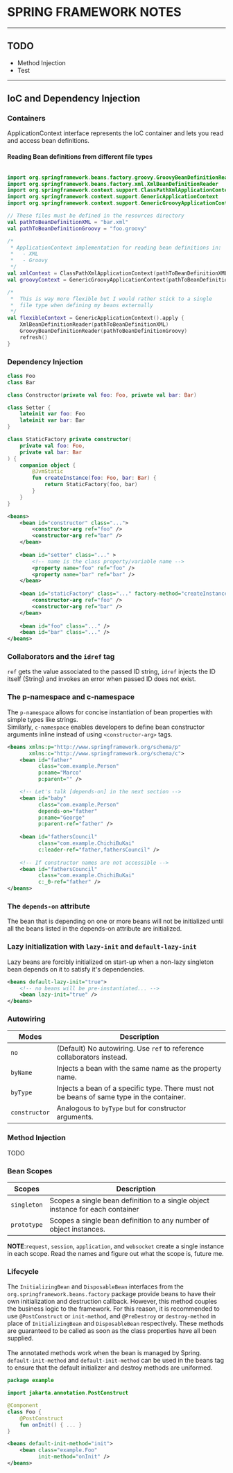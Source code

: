 # SPRING FRAMEWORK NOTES
___
## TODO
- Method Injection
- Test
___
## IoC and Dependency Injection
### Containers
ApplicationContext interface represents the IoC container and lets you read and access bean definitions.
#### Reading Bean definitions from different file types

```kotlin

import org.springframework.beans.factory.groovy.GroovyBeanDefinitionReader
import org.springframework.beans.factory.xml.XmlBeanDefinitionReader
import org.springframework.context.support.ClassPathXmlApplicationContext
import org.springframework.context.support.GenericApplicationContext
import org.springframework.context.support.GenericGroovyApplicationContext

// These files must be defined in the resources directory
val pathToBeanDefinitionXML = "bar.xml"
val pathToBeanDefinitionGroovy = "foo.groovy"

/*
 * ApplicationContext implementation for reading bean definitions in:
 *   - XML
 *   - Groovy
 */
val xmlContext = ClassPathXmlApplicationContext(pathToBeanDefinitionXML)
val groovyContext = GenericGroovyApplicationContext(pathToBeanDefinitionGroovy)

/* 
 *  This is way more flexible but I would rather stick to a single 
 *  file type when defining my beans externally
 */
val flexibleContext = GenericApplicationContext().apply {
    XmlBeanDefinitionReader(pathToBeanDefinitionXML)
    GroovyBeanDefinitionReader(pathToBeanDefinitionGroovy)
    refresh()
}
```
### Dependency Injection
```kotlin
class Foo
class Bar

class Constructor(private val foo: Foo, private val bar: Bar)

class Setter {
    lateinit var foo: Foo
    lateinit var bar: Bar
}

class StaticFactory private constructor(
    private val foo: Foo,
    private val bar: Bar
) {
    companion object {
        @JvmStatic
        fun createInstance(foo: Foo, bar: Bar) {
            return StaticFactory(foo, bar)
        }
    }
}
```

```xml
<beans>
    <bean id="constructor" class="...">
        <constructor-arg ref="foo" />
        <constructor-arg ref="bar" />
    </bean>
    
    <bean id="setter" class="..." >
        <!-- name is the class property/variable name -->
        <property name="foo" ref="foo" /> 
        <property name="bar" ref="bar" />
    </bean>
    
    <bean id="staticFactory" class="..." factory-method="createInstance">
        <constructor-arg ref="foo" />
        <constructor-arg ref="bar" />
    </bean>
    
    <bean id="foo" class="..." />
    <bean id="bar" class="..." />
</beans>
```

### Collaborators and the `idref` tag 
`ref` gets the value associated to the passed ID string, `idref` injects the ID itself (String) and invokes an error when passed ID does not exist.

### The p-namespace and c-namespace
The `p-namespace` allows for concise instantiation of bean properties with simple types like strings.\
Similarly, `c-namespace` enables developers to define bean constructor arguments inline instead of using `<constructor-arg>` tags.
```xml
<beans xmlns:p="http://www.springframework.org/schema/p"
       xmlns:c="http://www.springframework.org/schema/c">
    <bean id="father"
          class="com.example.Person" 
          p:name="Marco" 
          p:parent="" />

    <!-- Let's talk [depends-on] in the next section -->
    <bean id="baby" 
          class="com.example.Person" 
          depends-on="father"
          p:name="George" 
          p:parent-ref="father" />
    
    <bean id="fathersCouncil"
          class="com.example.ChichiBuKai"
          c:leader-ref="father,fathersCouncil" />
    
    <!-- If constructor names are not accessible -->
    <bean id="fathersCouncil"
          class="com.example.ChichiBuKai"
          c:_0-ref="father" />
</beans>
```

### The `depends-on` attribute
The bean that is depending on one or more beans will not be initialized until all the beans 
listed in the depends-on attribute are initialized.

### Lazy initialization with `lazy-init` and `default-lazy-init`
Lazy beans are forcibly initialized on start-up when a non-lazy singleton bean depends on it to satisfy it's dependencies. 
```xml
<beans default-lazy-init="true">
    <!-- no beans will be pre-instantiated... -->
    <bean lazy-init="true" />
</beans>
```

### Autowiring
| Modes      | Description                                                                               |
|------------|-------------------------------------------------------------------------------------------|
| `no`        | (Default) No autowiring. Use `ref` to reference collaborators instead.                    |
| `byName`     | Injects a bean with the same name as the property name.                                   |
| `byType`    | Injects a bean of a specific type. There must not be beans of same type in the container. |
| `constructor` | Analogous to `byType` but for constructor arguments.                                      |

### Method Injection
TODO

### Bean Scopes
| Scopes        | Description                                                                    |
|---------------|--------------------------------------------------------------------------------|
| `singleton`   | Scopes a single bean definition to a single object instance for each container |
| `prototype`   | Scopes a single bean definition to any number of object instances.             |
**NOTE**:`request`, `session`, `application`, and `websocket` create a single instance in each scope. Read the names and figure out what the scope is, future me.

### Lifecycle
The `InitializingBean` and `DisposableBean` interfaces from the `org.springframework.beans.factory` package provide beans to have their own initialization and destruction callback. 
However, this method couples the business logic to the framework. For this reason, it is recommended to use `@PostConstruct` or `init-method`, and `@PreDestroy` or `destroy-method` in place of 
`InitializingBean` and `DisposableBean` respectively. These methods are guaranteed to be called as soon as the class properties have all been supplied.\
\
The annotated methods work when the bean is managed by Spring.\
`default-init-method` and `default-init-method` can be used in the beans tag to ensure that the default initializer and destroy methods are uniformed.
```kotlin
package example

import jakarta.annotation.PostConstruct

@Component
class Foo {
    @PostConstruct
    fun onInit() { ... }
}
```
```xml
<beans default-init-method="init">
    <bean class="example.Foo"
          init-method="onInit" />
</beans>
```

